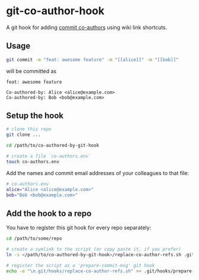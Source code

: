 # git-co-author-hook
A git hook for adding [commit co-authors](https://docs.github.com/en/pull-requests/committing-changes-to-your-project/creating-and-editing-commits/creating-a-commit-with-multiple-authors) using wiki link shortcuts. 

## Usage 

```sh 
git commit -m "feat: awesome feature" -m "[[alice]]" -m "[[bob]]"
``` 

will be committed as

```
feat: awesome feature

Co-authored-by: Alice <alice@example.com>
Co-authored-by: Bob <bob@example.com>
```

## Setup the hook
```sh
# clone this repo
git clone ...

cd /path/to/co-authored-by-git-hook

# create a file `co-authors.env`
touch co-authors.env
```
Add the names and commit email addresses of your colleagues to that file: 
```sh
# co-authors.env
alice="Alice <alice@example.com>"
bob="Bob <bob@example.com>"
```

## Add the hook to a repo
You have to register this git hook for every repo separately:
```sh
cd /path/to/some/repo

# create a symlink to the script (or copy paste it, if you prefer)
ln -s </path/to/co-authored-by-git-hook>/replace-co-author-refs.sh .git/hooks/

# register the script as a 'prepare-commit-msg' git hook
echo -e "\n.git/hooks/replace-co-author-refs.sh" >> .git/hooks/prepare-commit-msg
```
